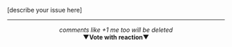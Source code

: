 [describe your issue here]




----

<p align="center"><i>comments like +1 me too will be deleted</i><br><b>&#x25BC;Vote with reaction&#x25BC;</b></p>
